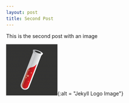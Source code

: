 ```yaml
---
layout: post
title: Second Post
---
```


This is the second post with an image

![Second Post](/images/jekyll-logo.png "Jekyll Logo"){:alt = "Jekyll Logo Image"}